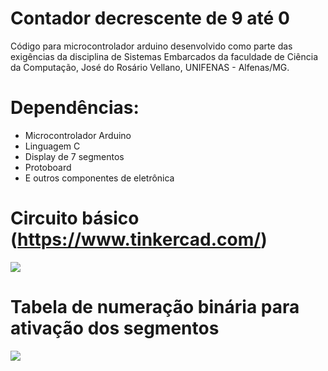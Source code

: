 # Contador decrescente de 9 até 0
Código para microcontrolador arduino desenvolvido 
como parte das exigências da disciplina de Sistemas Embarcados
da faculdade de Ciência da Computação, José do Rosário Vellano, UNIFENAS - Alfenas/MG.

# Dependências:
- Microcontrolador Arduino
- Linguagem C
- Display de 7 segmentos
- Protoboard
- E outros componentes de eletrônica

# Circuito básico (https://www.tinkercad.com/)

<img src="https://i.imgur.com/fMZjUv7l.png" />

# Tabela de numeração binária para ativação dos segmentos

<img src="https://i.imgur.com/qml2qPl.png" />
